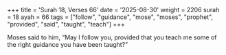 +++
title = 'Surah 18, Verses 66'
date = '2025-08-30'
weight = 2206
surah = 18
ayah = 66
tags = ["follow", "guidance", "mose", "moses", "prophet", "provided", "said", "taught", "teach"]
+++

Moses said to him, “May I follow you, provided that you teach me some of the right guidance you have been taught?”